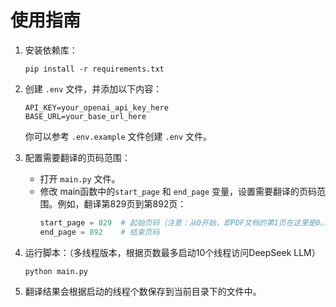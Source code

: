 # 使用指南

1. 安装依赖库：
   ```
   pip install -r requirements.txt
   ```

2. 创建 `.env` 文件，并添加以下内容：
   ```
   API_KEY=your_openai_api_key_here
   BASE_URL=your_base_url_here
   ```

   你可以参考 `.env.example` 文件创建 `.env` 文件。

3. 配置需要翻译的页码范围：
   - 打开 `main.py` 文件。
   - 修改 main函数中的`start_page` 和 `end_page` 变量，设置需要翻译的页码范围。例如，翻译第829页到第892页：
     ```python
     start_page = 829  # 起始页码（注意：从0开始，即PDF文档的第1页在这里是0。）
     end_page = 892    # 结束页码
     ```

4. 运行脚本：（多线程版本，根据页数最多启动10个线程访问DeepSeek LLM）
   ```
   python main.py
   ```

5. 翻译结果会根据启动的线程个数保存到当前目录下的文件中。